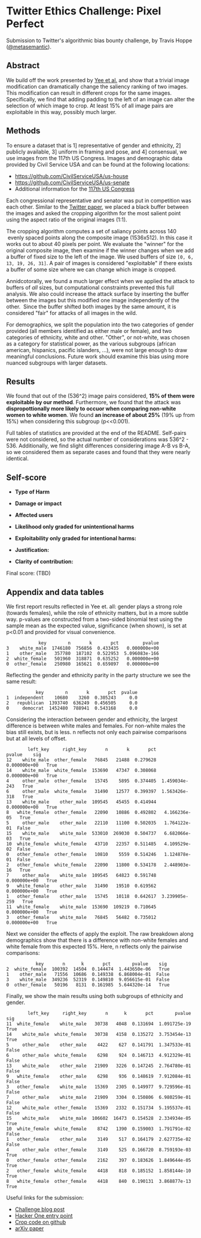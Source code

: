 # Twitter Ethics Challenge: Pixel Perfect
Submission to Twitter's algorithmic bias bounty challenge, by Travis Hoppe ([@metasemantic](https://twitter.com/metasemantic?lang=en)).

## Abstract

We build off the work presented by [Yee et al.](https://arxiv.org/abs/2105.08667) and show that a trivial image modification can dramatically change the saliency ranking of two images. This modification can result in different crops for the same images. Specifically, we find that adding padding to the left of an image can alter the selection of which image to crop. At least 15% of all image pairs are exploitable in this way, possibly much larger.

## Methods

To ensure a dataset that is 1] representative of gender and ethnicity, 2] publicly available, 3] uniform in framing and pose, and 4] consensual, we use images from the 117th US Congress. Images and demographic data provided by Civil Service USA and can be found at the following locations:

+ https://github.com/CivilServiceUSA/us-house
+ https://github.com/CivilServiceUSA/us-senate
+ Additional information for the [117th US Congress](https://www.congress.gov/members?q=%7B%22congress%22%3A%5B%22117%22%5D%7D&pageSize=250&page=1)

Each congressional representative and senator was put in competition was each other. Similar to the [Twitter paper](https://arxiv.org/abs/2105.08667), we placed a black buffer between the images and asked the cropping algorithm for the most salient point using the aspect ratio of the original images (1:1).

The cropping algorithm computes a set of saliancy points across 140  evenly spaced points along the composite image (1536x512). In this case it works out to about 40 pixels per point. We evaluate the "winner" for the original composite image, then examine if the winner changes when we add a buffer of fixed size to the left of the image. We used buffers of size `[0, 6, 13, 19, 26, 31]`. A pair of images is considered "exploitable" if there exists a buffer of some size where we can change which image is cropped.

Annidcotorally, we found a much larger effect when we applied the attack to buffers of _all_ sizes, but computational constraints prevented this full analysis. We also could increase the attack surface by inserting the buffer between the images but this modified one image independently of the other.  Since the buffer shifted both images by the same amount, it is considered "fair" for attacks of all images in the wild.

For demographics, we split the population into the two categories of gender provided (all members identified as either male or female), and two categories of ethnicity, white and other. "Other", or not-white, was chosen as a category for statistical power, as the various subgroups (african american, hispanics, pacific islanders, ...), were not large enough to draw meaningful conclusions. Future work should examine this bias using more nuanced subgroups with larger datasets.

## Results

We found that out of the (536^2) image pairs considered, **15% of them were exploitable by our method**. Furthermore, we found that the attack was **dispropottionally more likely to occuor when comparing non-white women to white women**. We found **an increase of about 25%** (19% up from 15%) when considering this subgroup (p<<0.001).

Full tables of statistics are provided at the end of the README. Self-pairs were not considered, so the actual number of considerations was 536^2 - 536. Additionally, we find slight differences considering image A-B vs B-A, so we considered them as separate cases and found that they were nearly identical.

## Self-score

+ **Type of Harm**

+ **Damage or impact**
+ **Affected users**
+ **Likelihood only graded for unintentional harms**
+ **Exploitability only graded for intentional harms:**
+ **Justification:**
+ **Clarity of contribution:**

Final score: (TBD)



## Appendix and data tables


We first report results reflected in Yee et. all: gender plays a strong role (towards females), while the role of ethnicity matters, but in a more subtle way. p-values are constructed from a two-sided binomial test using the sample mean as the expected value, significance (when shown), is set at p<0.01 and provided for visual convenience.

```
            key        n       k       pct         pvalue
3    white_male  1746180  756856  0.433435   0.000000e+00
1    other_male   357780  187102  0.522953  5.096083e-166
2  white_female   501960  318871  0.635252   0.000000e+00
0  other_female   250980  165621  0.659897   0.000000e+00
```

Reflecting the gender and ethnicity parity in the party structure we see the same result:

```
           key        n       k       pct  pvalue
1  independent    10680    3260  0.305243     0.0
2   republican  1393740  636249  0.456505     0.0
0     democrat  1452480  788941  0.543168     0.0
```

Considering the interaction between gender and ethnicity, the largest difference is between white males and females. For non-white males the bias still exists, but is less. n reflects not only each pairwise comparisons but at all levels of offset.

```
        left_key     right_key       n       k       pct         pvalue    sig
12    white_male  other_female   76845   21488  0.279628   0.000000e+00   True
14    white_male  white_female  153690   47347  0.308068   0.000000e+00   True
4     other_male  other_female   15745    5895  0.374405  1.459034e-243   True
6     other_male  white_female   31490   12577  0.399397  1.563426e-318   True
13    white_male    other_male  109545   45455  0.414944   0.000000e+00   True
8   white_female  other_female   22090   10886  0.492802   4.166236e-05   True
5     other_male    other_male   22110   11100  0.502035   1.764122e-01  False
15    white_male    white_male  533010  269030  0.504737   6.682066e-03   True
10  white_female  white_female   43710   22357  0.511485   4.109529e-02  False
0   other_female  other_female   10810    5559  0.514246   1.124878e-01  False
2   other_female  white_female   22090   11800  0.534178   2.448903e-16   True
7     other_male    white_male  109545   64823  0.591748   0.000000e+00   True
9   white_female    other_male   31490   19510  0.619562   0.000000e+00   True
1   other_female    other_male   15745   10118  0.642617  3.239905e-259   True
11  white_female    white_male  153690  109219  0.710645   0.000000e+00   True
3   other_female    white_male   76845   56482  0.735012   0.000000e+00   True
```

Next we consider the effects of apply the exploit. The raw breakdown along demographics show that there is a difference with non-white females and white female from this expected 15%. Here, n reflects only the pairwise comparisons:

```
           key       n      k       pct        pvalue    sig
2  white_female  100392  14504  0.144474  1.443650e-06   True
1    other_male   71556  10686  0.149338  6.868004e-01  False
3    white_male  349236  52319  0.149810  9.056615e-01  False
0  other_female   50196   8131  0.161985  5.644320e-14   True
```

Finally, we show the main results using both subgroups of ethnicity and gender.

```
        left_key     right_key       n      k       pct        pvalue    sig
11  white_female    white_male   30738   4048  0.131694  1.091725e-19   True
14    white_male  white_female   30738   4158  0.135272  3.753454e-13   True
5     other_male    other_male    4422    627  0.141791  1.347533e-01  False
6     other_male  white_female    6298    924  0.146713  4.912329e-01  False
13    white_male    other_male   21909   3226  0.147245  2.764780e-01  False
9   white_female    other_male    6298    936  0.148619  7.912084e-01  False
3   other_female    white_male   15369   2305  0.149977  9.729596e-01  False
7     other_male    white_male   21909   3304  0.150806  6.980259e-01  False
12    white_male  other_female   15369   2332  0.151734  5.195537e-01  False
15    white_male    white_male  106602  16473  0.154528  2.334934e-05   True
10  white_female  white_female    8742   1390  0.159003  1.791791e-02  False
1   other_female    other_male    3149    517  0.164179  2.627735e-02  False
4     other_male  other_female    3149    525  0.166720  8.759193e-03   True
0   other_female  other_female    2162    397  0.183626  1.849644e-05   True
2   other_female  white_female    4418    818  0.185152  1.858144e-10   True
8   white_female  other_female    4418    840  0.190131  3.868877e-13   True
```


Useful links for the submission:
+ [Challenge blog post](https://blog.twitter.com/engineering/en_us/topics/insights/2021/algorithmic-bias-bounty-challenge)
+ [Hacker One entry point](https://hackerone.com/twitter-algorithmic-bias?type=team)
+ [Crop code on github](https://github.com/twitter-research/image-crop-analysis)
+ [arXiv paper](https://arxiv.org/abs/2105.08667)